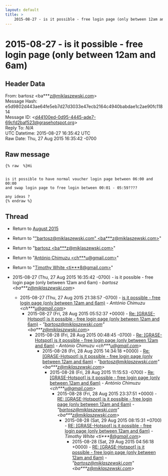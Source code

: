 ```yaml
---
layout: default
title: >
    2015-08-27 - is it possible - free login page (only between 12am and 6am)
---
```


# 2015-08-27 - is it possible - free login page (only between 12am and 6am)

## Header Data

From: bartosz \<ba***z@miklaszewski.com\><br>
Message Hash: e5d9802d443ae64fe5eb7d27d3033e47ecb2164c4940babdae1c2ae90fc11814<br>
Message ID: \<d44100ed-0d95-4445-ade7-69cfd2baf523@grasehotspot.org\><br>
Reply To: _N/A_<br>
UTC Datetime: 2015-08-27 16:35:42 UTC<br>
Raw Date: Thu, 27 Aug 2015 16:35:42 -0700<br>

## Raw message

```
{% raw  %}Hi


is it possible to have normal voucher login page between 06:00 and 00:00 
and swap login page to free login between 00:01 - 05:59????

any ideas ?
{% endraw %}
```

## Thread

+ Return to [August 2015](/archive/2015/08)

+ Return to "["bartosz@miklaszewski.com" <ba***z<span>@</span>miklaszewski.com>](/authors/ba___z_at_miklaszewski_com)"
+ Return to "[bartosz <ba***z<span>@</span>miklaszewski.com>](/authors/ba___z_at_miklaszewski_com)"
+ Return to "[António Chimuzu <ch***u<span>@</span>gmail.com>](/authors/ch___u_at_gmail_com)"
+ Return to "[Timothy White <ti***8<span>@</span>gmail.com>](/authors/ti___8_at_gmail_com)"

+ 2015-08-27 (Thu, 27 Aug 2015 16:35:42 -0700) - is it possible - free login page (only between 12am and 6am) - _bartosz \<ba***z@miklaszewski.com\>_
  + 2015-08-27 (Thu, 27 Aug 2015 21:38:57 -0700) - [is it possible - free login page (only between 12am and 6am)](/archive/2015/08/03eda349e41d10cbeabb3df14602552f1fd00f6fb9b84d19d2e765e48fe3143a) - _António Chimuzu \<ch***u@gmail.com\>_
    + 2015-08-27 (Fri, 28 Aug 2015 05:52:37 +0000) - [Re: [GRASE-Hotspot] is it possible - free login page (only between 12am and 6am)](/archive/2015/08/4726645d51631cf680704f04c7e98a65e09de72542a8b5eb6cefd390ceafed7d) - _"bartosz@miklaszewski.com" \<ba***z@miklaszewski.com\>_
      + 2015-08-28 (Fri, 28 Aug 2015 00:48:45 -0700) - [Re: [GRASE-Hotspot] is it possible - free login page (only between 12am and 6am)](/archive/2015/08/25f14e5fde717cf5fcbe93baa14a94a693ad04d0b606eb55e465c105b44289fb) - _António Chimuzu \<ch***u@gmail.com\>_
        + 2015-08-28 (Fri, 28 Aug 2015 14:34:18 +0000) - [Re: [GRASE-Hotspot] is it possible - free login page (only between 12am and 6am)](/archive/2015/08/54b598457bac6c6b03e61ce8cc42df45bab81d04ae6ba1c16e694c2987cc0929) - _"bartosz@miklaszewski.com" \<ba***z@miklaszewski.com\>_
          + 2015-08-28 (Fri, 28 Aug 2015 11:15:53 -0700) - [Re: [GRASE-Hotspot] is it possible - free login page (only between 12am and 6am)](/archive/2015/08/99f5ea2b3c905fe4e8da0f1f2e061f9e6faebe98184436bf7bd021647bf1274f) - _António Chimuzu \<ch***u@gmail.com\>_
            + 2015-08-28 (Fri, 28 Aug 2015 23:37:51 +0000) - [RE: [GRASE-Hotspot] is it possible - free login page (only between 12am and 6am)](/archive/2015/08/377ef88664ee04b2f1dcab5b04314d796c4827d4a6c90f4a4ccf60fd2703e9ed) - _"bartosz@miklaszewski.com" \<ba***z@miklaszewski.com\>_
              + 2015-08-28 (Sat, 29 Aug 2015 08:15:31 +0700) - [RE: [GRASE-Hotspot] is it possible - free login page (only between 12am and 6am)](/archive/2015/08/17badd6a15feaf030f59b6b8d42e11916f91102bd4d134876ad4f4b05b0816eb) - _Timothy White \<ti***8@gmail.com\>_
                + 2015-08-28 (Sat, 29 Aug 2015 04:56:18 +0000) - [RE: [GRASE-Hotspot] is it possible - free login page (only between 12am and 6am)](/archive/2015/08/ff77d0acf0ad6f7d387c21a589744b0eb43f871b2acbee2a4629f7934a4ea451) - _"bartosz@miklaszewski.com" \<ba***z@miklaszewski.com\>_

